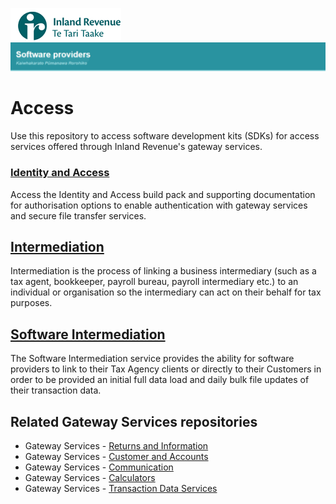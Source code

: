 ![IRD logo](Images/IRlogo.gif)
![Software Dev](Images/SoftwareDev.png)

# Access

Use this repository to access software development kits (SDKs) for access services offered through Inland Revenue's gateway services.

###  [Identity and Access](./Identity%20and%20Access/)

Access the Identity and Access build pack and supporting documentation for authorisation options to enable authentication with gateway services and secure file transfer services.

## [Intermediation](./Service%20-%20Intermediation/)

Intermediation is the process of linking a business intermediary (such as a tax agent, bookkeeper, payroll bureau, payroll intermediary etc.) to an individual or organisation so the intermediary can act on their behalf for tax purposes. 

## [Software Intermediation](./Service%20-%20Software%20Intermediation/)

The Software Intermediation service provides the ability for software providers to link to their Tax Agency clients 
or directly to their Customers in order to be provided an initial full data load and daily bulk file updates of their transaction data.

## Related Gateway Services repositories

* Gateway Services - [Returns and Information](https://github.com/InlandRevenue/Gateway_Services-Returns-and-Information)
* Gateway Services - [Customer and Accounts](https://github.com/InlandRevenue/Gateway_Services-Customer-and-Account)
* Gateway Services - [Communication](https://github.com/InlandRevenue/Gateway_Services-Communication)
* Gateway Services - [Calculators](https://github.com/InlandRevenue/Gateway_Services-Calculators)
* Gateway Services - [Transaction Data Services](https://github.com/InlandRevenue/Gateway_Services-Transaction-data-services)